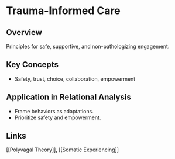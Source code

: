 <!-- @format -->

# Trauma-Informed Care

## Overview

Principles for safe, supportive, and non-pathologizing engagement.

## Key Concepts

- Safety, trust, choice, collaboration, empowerment

## Application in Relational Analysis

- Frame behaviors as adaptations.
- Prioritize safety and empowerment.

## Links

[[Polyvagal Theory]], [[Somatic Experiencing]]

